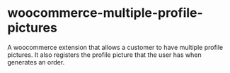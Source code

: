 # woocommerce-multiple-profile-pictures
A woocommerce extension that allows a customer to have multiple profile pictures. It also registers the profile picture that the user has when generates an order.
